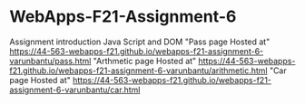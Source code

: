# WebApps-F21-Assignment-6
Assignment introduction Java Script and DOM
"Pass page Hosted at" <https://44-563-webapps-f21.github.io/webapps-f21-assignment-6-varunbantu/pass.html>
"Arthmetic page Hosted at" <https://44-563-webapps-f21.github.io/webapps-f21-assignment-6-varunbantu/arithmetic.html>
"Car page Hosted at" <https://44-563-webapps-f21.github.io/webapps-f21-assignment-6-varunbantu/car.html>
